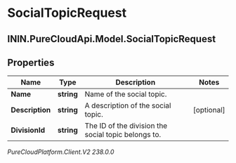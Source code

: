 # SocialTopicRequest

## ININ.PureCloudApi.Model.SocialTopicRequest

## Properties

|Name | Type | Description | Notes|
|------------ | ------------- | ------------- | -------------|
| **Name** | **string** | Name of the social topic. | |
| **Description** | **string** | A description of the social topic. | [optional] |
| **DivisionId** | **string** | The ID of the division the social topic belongs to. | |



_PureCloudPlatform.Client.V2 238.0.0_
